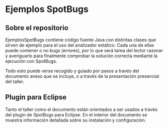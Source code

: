 # Ejemplos SpotBugs

## Sobre el repositorio
EjemplosSpotBugs contiene código fuente Java con distintas clases que sirven de ejemplo para el uso del analizador estático. Cada una de ellas puede contener o no bugs (errores), por lo que será tarea del lector razonar y averiguarlo para finalmente comprobar la solución correcta mediante la ejecución con SpotBugs.

Todo esto puede verse recogido y guiado por pasos a través del documento anexo que se incluye, o a través de la presentación presencial del taller.

## Plugin para Eclipse
Tanto el taller como el documento están orientados a ser usados a través del plugin de SpotBugs para Eclipse. En el interior del documento se muestra información detallada sobre su instalación y configuración.
